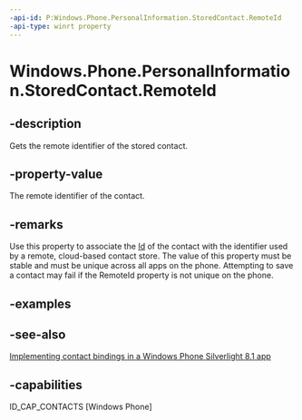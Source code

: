 ```yaml
---
-api-id: P:Windows.Phone.PersonalInformation.StoredContact.RemoteId
-api-type: winrt property
---
```


<!-- Property syntax
public string RemoteId { get;  set; }
-->

# Windows.Phone.PersonalInformation.StoredContact.RemoteId

## -description
Gets the remote identifier of the stored contact.

## -property-value
The remote identifier of the contact.

## -remarks
Use this property to associate the [Id](storedcontact_id.md) of the contact with the identifier used by a remote, cloud-based contact store. The value of this property must be stable and must be unique across all apps on the phone. Attempting to save a contact may fail if the RemoteId property is not unique on the phone.

## -examples

## -see-also
[Implementing contact bindings in a Windows Phone Silverlight 8.1 app](https://msdn.microsoft.com/library/windows/apps/dn642083(v=vs.105).aspx)

## -capabilities
ID_CAP_CONTACTS [Windows Phone]
